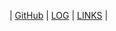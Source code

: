
| [GitHub](https://github.com/idpadt/os242/) | [LOG](TXT/mylog.txt "My log file") | [LINKS](LINKS/ "Helpful links") |

